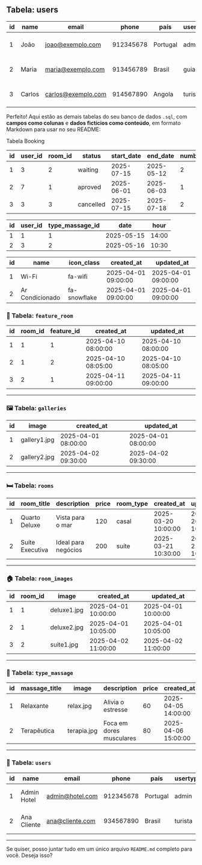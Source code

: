 ## Tabela: users

| id | name     | email              | phone         | país     | usertype | email_verified_at     | password   | two_factor_secret | two_factor_recovery_codes | two_factor_confirmed_at | remember_token | current_team_id | profile_photo_path        | created_at          | updated_at          |
|----|----------|--------------------|---------------|----------|----------|------------------------|------------|--------------------|---------------------------|--------------------------|----------------|------------------|---------------------------|---------------------|---------------------|
| 1  | João     | joao@exemplo.com   | 912345678     | Portugal | admin    | 2024-01-05 10:15:00    | 12345678    | NULL               | NULL                      | NULL                     | NULL           | NULL             | /images/users/joao.png    | 2024-01-01 09:00:00 | 2024-01-10 12:00:00 |
| 2  | Maria    | maria@exemplo.com  | 913456789     | Brasil   | guia     | 2024-01-10 14:30:00    | senha123    | NULL               | NULL                      | NULL                     | NULL           | NULL             | /images/users/maria.png   | 2024-01-02 10:00:00 | 2024-01-12 13:00:00 |
| 3  | Carlos   | carlos@exemplo.com | 914567890     | Angola   | turista  | NULL                   | pass1234    | NULL               | NULL                      | NULL                     | NULL           | NULL             | /images/users/carlos.png  | 2024-01-03 11:00:00 | 2024-01-15 15:00:00 |

Perfeito! Aqui estão as demais tabelas do seu banco de dados `.sql`, com **campos como colunas** e **dados fictícios como conteúdo**, em formato Markdown para usar no seu README:

Tabela Booking

| id | user_id | room_id |  status   |  start_date  |   end_date   | number_adults | number_children |
|----|---------|---------|-----------|--------------|--------------|----------------|------------------|
|  1 |    3    |    2    | waiting   | 2025-07-15   | 2025-05-12   |       2        |         1        |
|  2 |    7    |    1    | aproved   | 2025-06-01   | 2025-06-03   |       1        |         0        |
|  3 |    3    |    3    | cancelled | 2025-07-15   | 2025-07-18   |       2        |         2        |





| id | user_id | type_massage_id |    date     |  hour  |
|----|---------|------------------|-------------|--------|
|  1 |    1    |        1         | 2025-05-15  | 14:00  |
|  2 |    3    |        2         | 2025-05-16  | 10:30  |



| id | name            | icon\_class  | created\_at         | updated\_at         |
| -- | --------------- | ------------ | ------------------- | ------------------- |
| 1  | Wi-Fi           | fa-wifi      | 2025-04-01 09:00:00 | 2025-04-01 09:00:00 |
| 2  | Ar Condicionado | fa-snowflake | 2025-04-01 09:00:00 | 2025-04-01 09:00:00 |


### 🧩 Tabela: `feature_room`

| id | room\_id | feature\_id | created\_at         | updated\_at         |
| -- | -------- | ----------- | ------------------- | ------------------- |
| 1  | 1        | 1           | 2025-04-10 08:00:00 | 2025-04-10 08:00:00 |
| 2  | 1        | 2           | 2025-04-10 08:05:00 | 2025-04-10 08:05:00 |
| 3  | 2        | 1           | 2025-04-11 09:00:00 | 2025-04-11 09:00:00 |

---

### 🖼️ Tabela: `galleries`

| id | image        | created\_at         | updated\_at         |
| -- | ------------ | ------------------- | ------------------- |
| 1  | gallery1.jpg | 2025-04-01 08:00:00 | 2025-04-01 08:00:00 |
| 2  | gallery2.jpg | 2025-04-02 09:30:00 | 2025-04-02 09:30:00 |

---

### 🛏️ Tabela: `rooms`

| id | room\_title     | description         | price | room\_type | created\_at         | updated\_at         |
| -- | --------------- | ------------------- | ----- | ---------- | ------------------- | ------------------- |
| 1  | Quarto Deluxe   | Vista para o mar    | 120   | casal      | 2025-03-20 10:00:00 | 2025-03-20 10:00:00 |
| 2  | Suíte Executiva | Ideal para negócios | 200   | suíte      | 2025-03-21 10:30:00 | 2025-03-21 10:30:00 |

---

### 🏠 Tabela: `room_images`

| id | room\_id | image       | created\_at         | updated\_at         |
| -- | -------- | ----------- | ------------------- | ------------------- |
| 1  | 1        | deluxe1.jpg | 2025-04-01 10:00:00 | 2025-04-01 10:00:00 |
| 2  | 1        | deluxe2.jpg | 2025-04-01 10:05:00 | 2025-04-01 10:05:00 |
| 3  | 2        | suite1.jpg  | 2025-04-02 11:00:00 | 2025-04-02 11:00:00 |

---

### 💆 Tabela: `type_massage`

| id | massage\_title | image       | description              | price | created\_at         | updated\_at         |
| -- | -------------- | ----------- | ------------------------ | ----- | ------------------- | ------------------- |
| 1  | Relaxante      | relax.jpg   | Alivia o estresse        | 60    | 2025-04-05 14:00:00 | 2025-04-05 14:00:00 |
| 2  | Terapêutica    | terapia.jpg | Foca em dores musculares | 80    | 2025-04-06 15:00:00 | 2025-04-06 15:00:00 |

---

### 👤 Tabela: `users`

| id | name        | email                                     | phone     | país     | usertype | email\_verified\_at | password            | two\_factor\_secret | two\_factor\_recovery\_codes | two\_factor\_confirmed\_at | remember\_token | current\_team\_id | profile\_photo\_path | created\_at         | updated\_at         |
| -- | ----------- | ----------------------------------------- | --------- | -------- | -------- | ------------------- | ------------------- | ------------------- | ---------------------------- | -------------------------- | --------------- | ----------------- | -------------------- | ------------------- | ------------------- |
| 1  | Admin Hotel | [admin@hotel.com](mailto:admin@hotel.com) | 912345678 | Portugal | admin    | 2025-04-01 10:00:00 | \$2y\$10\$abc123... | NULL                | NULL                         | NULL                       | NULL            | NULL              | /photos/admin.jpg    | 2025-04-01 10:00:00 | 2025-04-01 10:00:00 |
| 2  | Ana Cliente | [ana@cliente.com](mailto:ana@cliente.com) | 934567890 | Brasil   | turista  | 2025-04-02 11:00:00 | \$2y\$10\$def456... | NULL                | NULL                         | NULL                       | NULL            | NULL              | /photos/ana.jpg      | 2025-04-02 11:00:00 | 2025-04-02 11:00:00 |

---

Se quiser, posso juntar tudo em um único arquivo `README.md` completo para você. Deseja isso?

